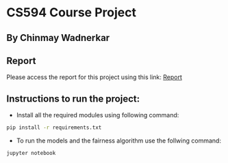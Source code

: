 # CS594 Course Project
## By Chinmay Wadnerkar

## Report
Please access the report for this project using this link: [Report](Course%20Project%20Report.pdf)

## Instructions to run the project:

- Install all the required modules using following command:
```bash
pip install -r requirements.txt
```
- To run the models and the fairness algorithm use the follwing command:
```bash
jupyter notebook
```
